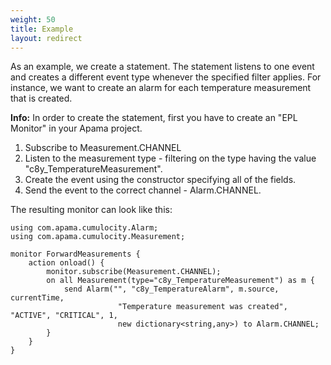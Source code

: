 ```yaml
---
weight: 50
title: Example
layout: redirect
---
```


As an example, we create a statement. The statement listens to one event and creates a different event type whenever the specified filter applies. For instance‚ we want to create an alarm for each temperature measurement that is created.

**Info:** In order to create the statement, first you have to create an "EPL Monitor" in your Apama project.

1. Subscribe to Measurement.CHANNEL
2. Listen to the measurement type - filtering on the type having the value "c8y_TemperatureMeasurement".
3. Create the event using the constructor specifying all of the fields.
4. Send the event to the correct channel - Alarm.CHANNEL.

The resulting monitor can look like this:

	using com.apama.cumulocity.Alarm;
	using com.apama.cumulocity.Measurement;

	monitor ForwardMeasurements {
		action onload() {
			monitor.subscribe(Measurement.CHANNEL);
			on all Measurement(type="c8y_TemperatureMeasurement") as m {
				send Alarm("", "c8y_TemperatureAlarm", m.source, currentTime,
							"Temperature measurement was created", "ACTIVE", "CRITICAL", 1,
							new dictionary<string,any>) to Alarm.CHANNEL;
			}
		}
	}
